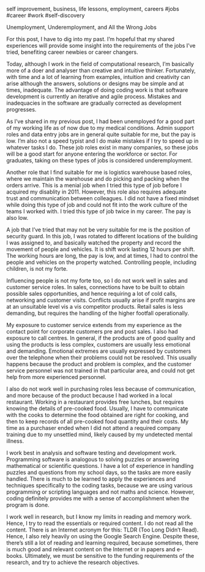 self improvement, business, life lessons, employment, careers
#jobs
#career
#work 
#self-discovery

Unemployment, Underemployment, and All the Wrong Jobs

For this post, I have to dig into my past. I’m hopeful that my shared experiences will provide some insight into the requirements of the jobs I’ve tried, benefiting career newbies or career changers.

Today, although I work in the field of computational research, I’m basically more of a doer and analyser than creative and intuitive thinker. Fortunately, with time and a lot of learning from examples, intuition and creativity can arise although the answers, solutions or designs may be simple and at times, inadequate. The advantage of doing coding work is that software development is currently an iterative and agile process. Mistakes and inadequacies in the software are gradually corrected as development progresses.

As I’ve shared in my previous post, I had been unemployed for a good part of my working life as of now due to my medical conditions. Admin support roles and data entry jobs are in general quite suitable for me, but the pay is low. I’m also not a speed typist and I do make mistakes if I try to speed up in whatever tasks I do. These job roles exist in many companies, so these jobs will be a good start for anyone entering the workforce or sector. For graduates, taking on these types of jobs is considered underemployment.

Another role that I find suitable for me is logistics warehouse based roles, where we maintain the warehouse and do picking and packing when the orders arrive. This is a menial job when I tried this type of job before I acquired my disablity in 2011. However, this role also requires adequate trust and communication between colleagues. I did not have a fixed mindset while doing this type of job and could not fit into the work culture of the teams I worked with. I tried this type of job twice in my career. The pay is also low.

A job that I’ve tried that may not be very suitable for me is the position of security guard. In this job, I was rotated to different locations of the building I was assigned to, and basically watched the property and record the movement of people and vehicles. It is shift work lasting 12 hours per shift. The working hours are long, the pay is low, and at times, I had to control the people and vehicles on the property watched. Controlling people, including children, is not my forte.

Influencing people is not my forte too, so I do not work well in sales and customer service roles. In sales, connections have to be built to obtain possible sales opportunities, and hence requiring a lot of cold calls, networking and customer visits. Conflicts usually arise if profit margins are at an unsuitable level vis a vis competitor products. Retail sales is less demanding, but requires the handling of the higher footfall operationally.

My exposure to customer service extends from my experience as the contact point for corporate customers pre and post sales. I also had exposure to call centres. In general, if the products are of good quality and using the products is less complex, customers are usually less emotional and demanding. Emotional extremes are usually expressed by customers over the telephone when their problems could not be resolved. This usually happens because the product and problem is complex, and the customer service personnel was not trained in that particular area, and could not get help from more experienced personnel.

I also do not work well in purchasing roles less because of communication, and more because of the product because I had worked in a local restaurant. Working in a restaurant provides free lunches, but requires knowing the details of pre-cooked food. Usually, I have to communicate with the cooks to determine the food obtained are right for cooking, and then to keep records of all pre-cooked food quantity and their costs. My time as a purchaser ended when I did not attend a required company training due to my unsettled mind, likely caused by my undetected mental illness.

I work best in analysis and software testing and development work. Programming software is analogous to solving puzzles or answering mathematical or scientific questions. I have a lot of experience in handling puzzles and questions from my school days, so the tasks are more easily handled. There is much to be learned to apply the experiences and techniques specifically to the coding tasks, because we are using various programming or scripting languages and not maths and science. However, coding definitely provides me with a sense of accomplishment when the program is done.

I work well in research, but I know my limits in reading and memory work. Hence, I try to read the essentials or required content. I do not read all the content. There is an Internet acronym for this: TLDR (Too Long Didn’t Read). Hence, I also rely heavily on using the Google Search Engine. Despite these, there’s still a lot of reading and learning required, because sometimes, there is much good and relevant content on the Internet or in papers and e-books. Ultimately, we must be sensitive to the funding requirements of the research, and try to achieve the research objectives.

